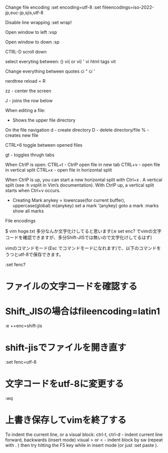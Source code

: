 Change file encoding
:set encoding=utf-8
:set fileencodings=iso-2022-jp,euc-jp,sjis,utf-8

Disable line wrapping
:set wrap!

Open window to left
:vsp

Open window to down
:sp

CTRL-D scroll down

select everyting between:
() vi( or vi)
' vi
html tags vit

Change everything between quotes
ci "
ci '

nerdtree reload = R

zz - center the screen

J - joins the row below

When editing a file:
- Shows the upper file directory

On the file navigation
d - create directory
D - delete directory/file
% - creates new file

CTRL+6 toggle between opened files


gt - toggles thrugh tabs

When CtrlP is open:
CTRL+t - CtrlP open file in new tab
CTRL+v - open file in vertical split
CTRL+x - open file in horizontal split

When CtrlP is up, you can start a new horizontal split with Ctrl+x .
A vertical split (see :h vsplit in Vim’s documentation). With CtrlP up, a vertical split starts when Ctrl+v occurs.

* Creating Mark
anykey = lowercase(for current buffer), uppercase(global)
m(anykey) set a mark
'(anykey) goto a mark
:marks show all marks




File encodings

$ vim hoge.txt
多分なんか文字化けしてると思います(:e set enc? でvimの文字コードを確認できますが、多分Shift-JISでは無いので文字化けしてるはず)

vimのコマンドモード(Esc でコマンドモードになれます)で、以下のコマンドをうつとutf-8で保存できます。

:set fenc?
# ファイルの文字コードを確認する
# Shift_JISの場合はfileencoding=latin1
:e ++enc=shift-jis
# shift-jisでファイルを開き直す
:set fenc=utf-8
# 文字コードをutf-8に変更する
:wq
# 上書き保存してvimを終了する

To indent the current line, or a visual block: ctrl-t, ctrl-d - indent current line forward, backwards (insert mode) visual > or < - indent block by sw (repeat with . ) then try hitting the F5 key while in insert mode (or just :set paste ).